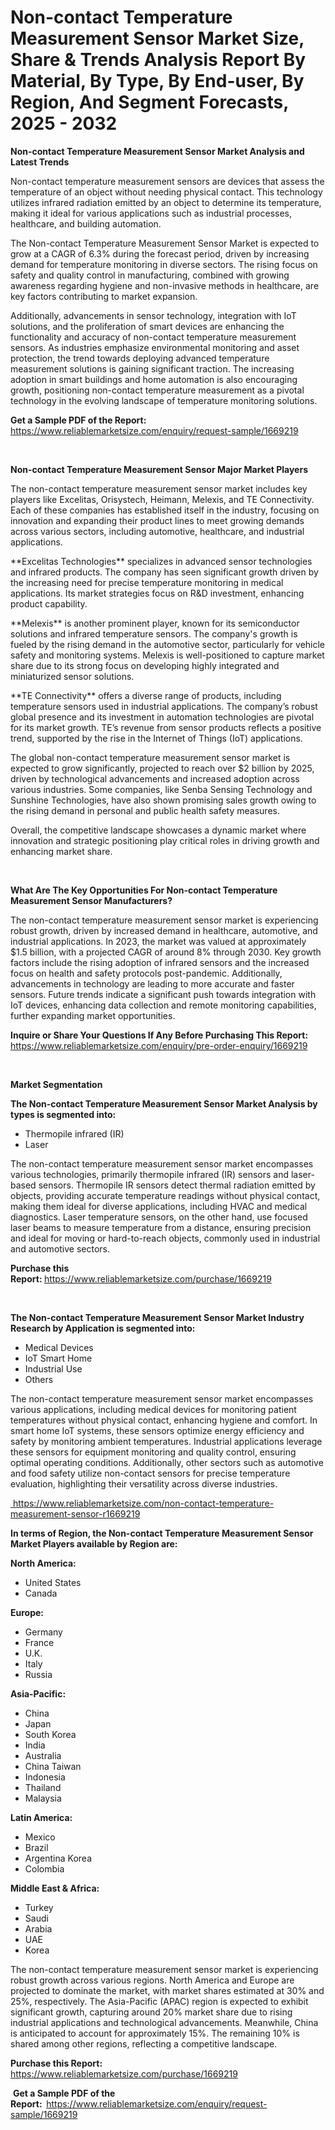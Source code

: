 <p><h1>Non-contact Temperature Measurement Sensor Market Size, Share & Trends Analysis Report By Material, By Type, By End-user, By Region, And Segment Forecasts, 2025 - 2032</h1></p><p><strong>Non-contact Temperature Measurement Sensor Market Analysis and Latest Trends</strong></p>
<p><p>Non-contact temperature measurement sensors are devices that assess the temperature of an object without needing physical contact. This technology utilizes infrared radiation emitted by an object to determine its temperature, making it ideal for various applications such as industrial processes, healthcare, and building automation. </p><p>The Non-contact Temperature Measurement Sensor Market is expected to grow at a CAGR of 6.3% during the forecast period, driven by increasing demand for temperature monitoring in diverse sectors. The rising focus on safety and quality control in manufacturing, combined with growing awareness regarding hygiene and non-invasive methods in healthcare, are key factors contributing to market expansion. </p><p>Additionally, advancements in sensor technology, integration with IoT solutions, and the proliferation of smart devices are enhancing the functionality and accuracy of non-contact temperature measurement sensors. As industries emphasize environmental monitoring and asset protection, the trend towards deploying advanced temperature measurement solutions is gaining significant traction. The increasing adoption in smart buildings and home automation is also encouraging growth, positioning non-contact temperature measurement as a pivotal technology in the evolving landscape of temperature monitoring solutions.</p></p>
<p><strong>Get a Sample PDF of the Report:&nbsp;</strong> <a href="https://www.reliablemarketsize.com/enquiry/request-sample/1669219?utm_campaign=2634&utm_medium=2&utm_source=Github&utm_content=ia&utm_term=12042025&utm_id=non-contact-temperature-measurement-sensor">https://www.reliablemarketsize.com/enquiry/request-sample/1669219</a></p>
<p>&nbsp;</p>
<p><strong>Non-contact Temperature Measurement Sensor Major Market Players</strong></p>
<p><p>The non-contact temperature measurement sensor market includes key players like Excelitas, Orisystech, Heimann, Melexis, and TE Connectivity. Each of these companies has established itself in the industry, focusing on innovation and expanding their product lines to meet growing demands across various sectors, including automotive, healthcare, and industrial applications.</p><p>**Excelitas Technologies** specializes in advanced sensor technologies and infrared products. The company has seen significant growth driven by the increasing need for precise temperature monitoring in medical applications. Its market strategies focus on R&D investment, enhancing product capability.</p><p>**Melexis** is another prominent player, known for its semiconductor solutions and infrared temperature sensors. The company's growth is fueled by the rising demand in the automotive sector, particularly for vehicle safety and monitoring systems. Melexis is well-positioned to capture market share due to its strong focus on developing highly integrated and miniaturized sensor solutions.</p><p>**TE Connectivity** offers a diverse range of products, including temperature sensors used in industrial applications. The company’s robust global presence and its investment in automation technologies are pivotal for its market growth. TE’s revenue from sensor products reflects a positive trend, supported by the rise in the Internet of Things (IoT) applications.</p><p>The global non-contact temperature measurement sensor market is expected to grow significantly, projected to reach over $2 billion by 2025, driven by technological advancements and increased adoption across various industries. Some companies, like Senba Sensing Technology and Sunshine Technologies, have also shown promising sales growth owing to the rising demand in personal and public health safety measures.</p><p>Overall, the competitive landscape showcases a dynamic market where innovation and strategic positioning play critical roles in driving growth and enhancing market share.</p></p>
<p>&nbsp;</p>
<p><strong>What Are The Key Opportunities For Non-contact Temperature Measurement Sensor Manufacturers?</strong></p>
<p><p>The non-contact temperature measurement sensor market is experiencing robust growth, driven by increased demand in healthcare, automotive, and industrial applications. In 2023, the market was valued at approximately $1.5 billion, with a projected CAGR of around 8% through 2030. Key growth factors include the rising adoption of infrared sensors and the increased focus on health and safety protocols post-pandemic. Additionally, advancements in technology are leading to more accurate and faster sensors. Future trends indicate a significant push towards integration with IoT devices, enhancing data collection and remote monitoring capabilities, further expanding market opportunities.</p></p>
<p><strong>Inquire or Share Your Questions If Any Before Purchasing This Report:</strong> <a href="https://www.reliablemarketsize.com/enquiry/pre-order-enquiry/1669219?utm_campaign=2634&utm_medium=2&utm_source=Github&utm_content=ia&utm_term=12042025&utm_id=non-contact-temperature-measurement-sensor">https://www.reliablemarketsize.com/enquiry/pre-order-enquiry/1669219</a></p>
<p>&nbsp;</p>
<p><strong>Market Segmentation</strong></p>
<p><strong>The Non-contact Temperature Measurement Sensor Market Analysis by types is segmented into:</strong></p>
<p><ul><li>Thermopile infrared (IR)</li><li>Laser</li></ul></p>
<p><p>The non-contact temperature measurement sensor market encompasses various technologies, primarily thermopile infrared (IR) sensors and laser-based sensors. Thermopile IR sensors detect thermal radiation emitted by objects, providing accurate temperature readings without physical contact, making them ideal for diverse applications, including HVAC and medical diagnostics. Laser temperature sensors, on the other hand, use focused laser beams to measure temperature from a distance, ensuring precision and ideal for moving or hard-to-reach objects, commonly used in industrial and automotive sectors.</p></p>
<p><strong>Purchase this Report:&nbsp;</strong><a href="https://www.reliablemarketsize.com/purchase/1669219?utm_campaign=2634&utm_medium=2&utm_source=Github&utm_content=ia&utm_term=12042025&utm_id=non-contact-temperature-measurement-sensor">https://www.reliablemarketsize.com/purchase/1669219</a></p>
<p>&nbsp;</p>
<p><strong>The Non-contact Temperature Measurement Sensor Market Industry Research by Application is segmented into:</strong></p>
<p><ul><li>Medical Devices</li><li>IoT Smart Home</li><li>Industrial Use</li><li>Others</li></ul></p>
<p><p>The non-contact temperature measurement sensor market encompasses various applications, including medical devices for monitoring patient temperatures without physical contact, enhancing hygiene and comfort. In smart home IoT systems, these sensors optimize energy efficiency and safety by monitoring ambient temperatures. Industrial applications leverage these sensors for equipment monitoring and quality control, ensuring optimal operating conditions. Additionally, other sectors such as automotive and food safety utilize non-contact sensors for precise temperature evaluation, highlighting their versatility across diverse industries.</p></p>
<p><a href="https://www.reliablemarketsize.com/non-contact-temperature-measurement-sensor-r1669219?utm_campaign=2634&utm_medium=2&utm_source=Github&utm_content=ia&utm_term=12042025&utm_id=non-contact-temperature-measurement-sensor">&nbsp;https://www.reliablemarketsize.com/non-contact-temperature-measurement-sensor-r1669219</a></p>
<p><strong>In terms of Region, the Non-contact Temperature Measurement Sensor Market Players available by Region are:</strong></p>
<p>
    <p> <strong> North America: </strong>
        <ul>
            <li>United States</li>
            <li>Canada</li>
        </ul>
        </p> 
    <p> <strong> Europe: </strong>
        <ul>
            <li>Germany</li>
            <li>France</li>
            <li>U.K.</li>
            <li>Italy</li>
            <li>Russia</li>
        </ul>
        </p> 
    <p> <strong> Asia-Pacific: </strong>
        <ul>
            <li>China</li>
            <li>Japan</li>
            <li>South Korea</li>
            <li>India</li>
            <li>Australia</li>
            <li>China Taiwan</li>
            <li>Indonesia</li>
            <li>Thailand</li>
            <li>Malaysia</li>
        </ul>
        </p> 
    <p> <strong> Latin America: </strong>
        <ul>
            <li>Mexico</li>
            <li>Brazil</li>
            <li>Argentina Korea</li>
            <li>Colombia</li>
        </ul>
        </p> 
    <p> <strong> Middle East & Africa: </strong>
        <ul>
            <li>Turkey</li>
            <li>Saudi</li>
            <li>Arabia</li>
            <li>UAE</li>
            <li>Korea</li>
        </ul>
    </p>
    </p>
<p><p>The non-contact temperature measurement sensor market is experiencing robust growth across various regions. North America and Europe are projected to dominate the market, with market shares estimated at 30% and 25%, respectively. The Asia-Pacific (APAC) region is expected to exhibit significant growth, capturing around 20% market share due to rising industrial applications and technological advancements. Meanwhile, China is anticipated to account for approximately 15%. The remaining 10% is shared among other regions, reflecting a competitive landscape.</p></p>
<p><strong>Purchase this Report: </strong><a href="https://www.reliablemarketsize.com/purchase/1669219?utm_campaign=2634&utm_medium=2&utm_source=Github&utm_content=ia&utm_term=12042025&utm_id=non-contact-temperature-measurement-sensor">https://www.reliablemarketsize.com/purchase/1669219</a></p>
<p>&nbsp;<strong>Get a Sample PDF of the Report:&nbsp;&nbsp;</strong><a href="https://www.reliablemarketsize.com/enquiry/request-sample/1669219?utm_campaign=2634&utm_medium=2&utm_source=Github&utm_content=ia&utm_term=12042025&utm_id=non-contact-temperature-measurement-sensor">https://www.reliablemarketsize.com/enquiry/request-sample/1669219</a></p>
<p><strong></strong></p>
<p><p></p><p></p><p></p></p>